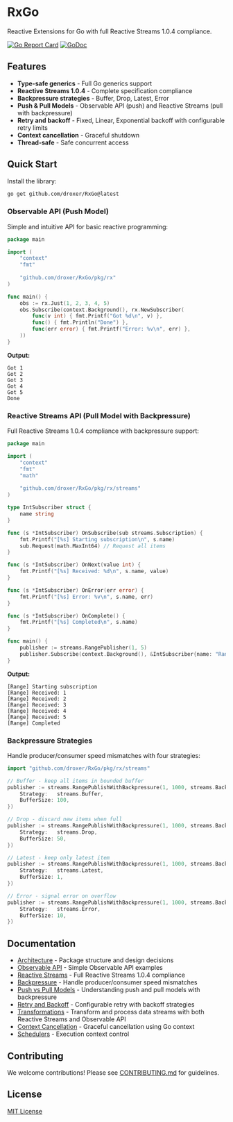# RxGo

Reactive Extensions for Go with full Reactive Streams 1.0.4 compliance.

[![Go Report Card](https://goreportcard.com/badge/github.com/droxer/RxGo)](https://goreportcard.com/report/github.com/droxer/RxGo)
[![GoDoc](https://godoc.org/github.com/droxer/RxGo?status.svg)](https://godoc.org/github.com/droxer/RxGo)

## Features

- **Type-safe generics** - Full Go generics support
- **Reactive Streams 1.0.4** - Complete specification compliance
- **Backpressure strategies** - Buffer, Drop, Latest, Error
- **Push & Pull Models** - Observable API (push) and Reactive Streams (pull with backpressure)
- **Retry and backoff** - Fixed, Linear, Exponential backoff with configurable retry limits
- **Context cancellation** - Graceful shutdown
- **Thread-safe** - Safe concurrent access

## Quick Start

Install the library:

```bash
go get github.com/droxer/RxGo@latest
```

### Observable API (Push Model)

Simple and intuitive API for basic reactive programming:

```go
package main

import (
    "context"
    "fmt"
    
    "github.com/droxer/RxGo/pkg/rx"
)

func main() {
    obs := rx.Just(1, 2, 3, 4, 5)
    obs.Subscribe(context.Background(), rx.NewSubscriber(
        func(v int) { fmt.Printf("Got %d\n", v) },
        func() { fmt.Println("Done") },
        func(err error) { fmt.Printf("Error: %v\n", err) },
    ))
}
```

**Output:**
```
Got 1
Got 2
Got 3
Got 4
Got 5
Done
```

### Reactive Streams API (Pull Model with Backpressure)

Full Reactive Streams 1.0.4 compliance with backpressure support:

```go
package main

import (
    "context"
    "fmt"
    "math"
    
    "github.com/droxer/RxGo/pkg/rx/streams"
)

type IntSubscriber struct {
    name string
}

func (s *IntSubscriber) OnSubscribe(sub streams.Subscription) {
    fmt.Printf("[%s] Starting subscription\n", s.name)
    sub.Request(math.MaxInt64) // Request all items
}

func (s *IntSubscriber) OnNext(value int) {
    fmt.Printf("[%s] Received: %d\n", s.name, value)
}

func (s *IntSubscriber) OnError(err error) {
    fmt.Printf("[%s] Error: %v\n", s.name, err)
}

func (s *IntSubscriber) OnComplete() {
    fmt.Printf("[%s] Completed\n", s.name)
}

func main() {
    publisher := streams.RangePublisher(1, 5)
    publisher.Subscribe(context.Background(), &IntSubscriber{name: "Range"})
}
```

**Output:**
```
[Range] Starting subscription
[Range] Received: 1
[Range] Received: 2
[Range] Received: 3
[Range] Received: 4
[Range] Received: 5
[Range] Completed
```

### Backpressure Strategies

Handle producer/consumer speed mismatches with four strategies:

```go
import "github.com/droxer/RxGo/pkg/rx/streams"

// Buffer - keep all items in bounded buffer
publisher := streams.RangePublishWithBackpressure(1, 1000, streams.BackpressureConfig{
    Strategy:   streams.Buffer,
    BufferSize: 100,
})

// Drop - discard new items when full
publisher := streams.RangePublishWithBackpressure(1, 1000, streams.BackpressureConfig{
    Strategy:   streams.Drop,
    BufferSize: 50,
})

// Latest - keep only latest item
publisher := streams.RangePublishWithBackpressure(1, 1000, streams.BackpressureConfig{
    Strategy:   streams.Latest,
    BufferSize: 1,
})

// Error - signal error on overflow
publisher := streams.RangePublishWithBackpressure(1, 1000, streams.BackpressureConfig{
    Strategy:   streams.Error,
    BufferSize: 10,
})
```

## Documentation

- [Architecture](./docs/architecture.md) - Package structure and design decisions
- [Observable API](./docs/observable.md) - Simple Observable API examples
- [Reactive Streams](./docs/reactive-streams.md) - Full Reactive Streams 1.0.4 compliance
- [Backpressure](./docs/backpressure.md) - Handle producer/consumer speed mismatches
- [Push vs Pull Models](./docs/push-pull-models.md) - Understanding push and pull models with backpressure
- [Retry and Backoff](./docs/retry-backoff.md) - Configurable retry with backoff strategies
- [Transformations](./docs/transformations.md) - Transform and process data streams with both Reactive Streams and Observable API
- [Context Cancellation](./docs/context-cancellation.md) - Graceful cancellation using Go context
- [Schedulers](./docs/schedulers.md) - Execution context control

## Contributing

We welcome contributions! Please see [CONTRIBUTING.md](./CONTRIBUTING.md) for guidelines.

## License

[MIT License](./LICENSE)

